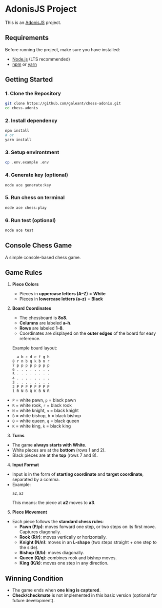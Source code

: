 # AdonisJS Project
This is an [AdonisJS](https://adonisjs.com/) project.

## Requirements
Before running the project, make sure you have installed:
- [Node.js](https://nodejs.org/) (LTS recommended)
- [npm](https://www.npmjs.com/) or [yarn](https://yarnpkg.com/)

## Getting Started

### 1. Clone the Repository
```bash
git clone https://github.com/galeant/chess-adonis.git
cd chess-adonis
```
### 2. Install dependency
```bash
npm install
# or
yarn install
```
### 3. Setup environtment
```bash
cp .env.example .env
```
### 4. Generate key (optional)
```bash
node ace generate:key
```
### 5. Run chess on terminal
```bash
node ace chess:play
```
### 6. Run test (optional)
```bash
node ace test
```


## Console Chess Game

A simple console-based chess game.

## Game Rules

1. **Piece Colors**
   - Pieces in **uppercase letters (A–Z)** = **White**
   - Pieces in **lowercase letters (a–z)** = **Black**

2. **Board Coordinates**
   - The chessboard is **8x8**.
   - **Columns** are labeled **a–h**.
   - **Rows** are labeled **1–8**.
   - Coordinates are displayed on the **outer edges** of the board for easy reference.

   Example board layout:
    ```
      a b c d e f g h
    8 r n b q k b n r
    7 p p p p p p p p
    6 . . . . . . . .
    5 . . . . . . . .
    4 . . . . . . . .
    3 . . . . . . . .
    2 P P P P P P P P
    1 R N B Q K B N R
    ```

- `P` = white pawn, `p` = black pawn
- `R` = white rook, `r` = black rook
- `N` = white knight, `n` = black knight
- `B` = white bishop, `b` = black bishop
- `Q` = white queen, `q` = black queen
- `K` = white king, `k` = black king

3. **Turns**

- The game **always starts with White**.
- White pieces are at the **bottom** (rows 1 and 2).
- Black pieces are at the **top** (rows 7 and 8).

4. **Input Format**

- Input is in the form of **starting coordinate** and **target coordinate**, separated by a comma.
- Example:
  ```
  a2,a3
  ```
  This means: the piece at **a2** moves to **a3**.

5. **Piece Movement**

- Each piece follows the **standard chess rules**:
  - **Pawn (P/p)**: moves forward one step, or two steps on its first move. Captures diagonally.
  - **Rook (R/r)**: moves vertically or horizontally.
  - **Knight (N/n)**: moves in an **L-shape** (two steps straight + one step to the side).
  - **Bishop (B/b)**: moves diagonally.
  - **Queen (Q/q)**: combines rook and bishop moves.
  - **King (K/k)**: moves one step in any direction.

## Winning Condition
- The game ends when **one king is captured**.
- **Check/checkmate** is not implemented in this basic version (optional for future development).
